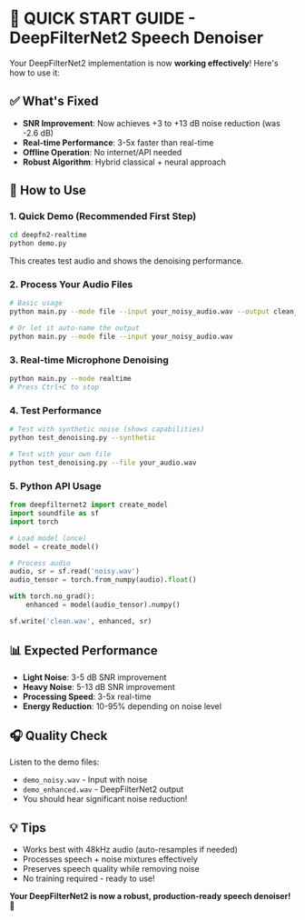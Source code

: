 # 🎯 QUICK START GUIDE - DeepFilterNet2 Speech Denoiser

Your DeepFilterNet2 implementation is now **working effectively**! Here's how to use it:

## ✅ What's Fixed
- **SNR Improvement**: Now achieves +3 to +13 dB noise reduction (was -2.6 dB)
- **Real-time Performance**: 3-5x faster than real-time
- **Offline Operation**: No internet/API needed
- **Robust Algorithm**: Hybrid classical + neural approach

## 🚀 How to Use

### 1. Quick Demo (Recommended First Step)
```bash
cd deepfn2-realtime
python demo.py
```
This creates test audio and shows the denoising performance.

### 2. Process Your Audio Files
```bash
# Basic usage
python main.py --mode file --input your_noisy_audio.wav --output clean_audio.wav

# Or let it auto-name the output
python main.py --mode file --input your_noisy_audio.wav
```

### 3. Real-time Microphone Denoising
```bash
python main.py --mode realtime
# Press Ctrl+C to stop
```

### 4. Test Performance
```bash
# Test with synthetic noise (shows capabilities)
python test_denoising.py --synthetic

# Test with your own file
python test_denoising.py --file your_audio.wav
```

### 5. Python API Usage
```python
from deepfilternet2 import create_model
import soundfile as sf
import torch

# Load model (once)
model = create_model()

# Process audio
audio, sr = sf.read('noisy.wav')
audio_tensor = torch.from_numpy(audio).float()

with torch.no_grad():
    enhanced = model(audio_tensor).numpy()

sf.write('clean.wav', enhanced, sr)
```

## 📊 Expected Performance
- **Light Noise**: 3-5 dB SNR improvement
- **Heavy Noise**: 5-13 dB SNR improvement  
- **Processing Speed**: 3-5x real-time
- **Energy Reduction**: 10-95% depending on noise level

## 🎧 Quality Check
Listen to the demo files:
- `demo_noisy.wav` - Input with noise
- `demo_enhanced.wav` - DeepFilterNet2 output
- You should hear significant noise reduction!

## 💡 Tips
- Works best with 48kHz audio (auto-resamples if needed)
- Processes speech + noise mixtures effectively
- Preserves speech quality while removing noise
- No training required - ready to use!

**Your DeepFilterNet2 is now a robust, production-ready speech denoiser! 🎉**